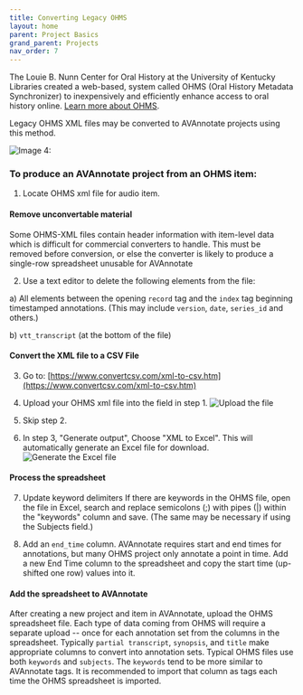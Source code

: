 ```yaml
---
title: Converting Legacy OHMS
layout: home
parent: Project Basics
grand_parent: Projects
nav_order: 7
---
```

The Louie B. Nunn Center for Oral History at the University of Kentucky Libraries created a web-based, system called OHMS (Oral History Metadata Synchronizer) to inexpensively and efficiently enhance access to oral history online.  [Learn more about OHMS](https://www.oralhistoryonline.org/).

Legacy OHMS XML files may be converted to AVAnnotate projects using this method.

![Image 4: ](../../assets/ohms.png)

### To produce an AVAnnotate project from an OHMS item:

1) Locate OHMS xml file for audio item.

#### Remove unconvertable material
Some OHMS-XML files contain header information with item-level data which is difficult for commercial converters to handle.  This must be removed before conversion, or else the converter is likely to produce a single-row spreadsheet unusable for AVAnnotate

2) Use a text editor to delete the following elements from the file:

  a) All elements between the opening `record` tag and the `index` tag beginning timestamped annotations.  (This may include `version`, `date`, `series_id` and others.)

  b) `vtt_transcript` (at the bottom of the file)

#### Convert the XML file to a CSV File
3)  Go to: [https://www.convertcsv.com/xml-to-csv.htm](https://www.convertcsv.com/xml-to-csv.htm)
   
4)  Upload your OHMS xml file into the field in step 1.  ![Upload the file](assets/images/UploadOHMSFile.png)

5)  Skip step 2.

6)  In step 3, "Generate output", Choose "XML to Excel".  This will automatically generate an Excel file for download.  ![Generate the Excel file](assets/images/XMLtoExcel.png)

#### Process the spreadsheet

7) Update keyword delimiters
If there are keywords in the OHMS file, open the file in Excel, search and replace semicolons (;) with pipes (|) within the "keywords" column and save.  (The same may be necessary if using the Subjects field.)

8) Add an `end_time` column.  AVAnnotate requires start and end times for annotations, but many OHMS project only annotate a point in time.  Add a new End Time column to the spreadsheet and copy the start time (up-shifted one row) values into it.

#### Add the spreadsheet to AVAnnotate
After creating a new project and item in AVAnnotate, upload the OHMS spreadsheet file.  Each type of data coming from OHMS will require a separate upload -- once for each annotation set from the columns in the spreadsheet.  Typically `partial transcript`, `synopsis`, and `title` make appropriate columns to convert into annotation sets.  Typical OHMS files use both `keywords` and `subjects`.  The `keywords` tend to be more similar to AVAnnotate tags. It is recommended to import that column as tags each time the OHMS spreadsheet is imported.
